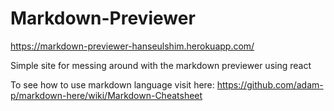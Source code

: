# Markdown-Previewer

https://markdown-previewer-hanseulshim.herokuapp.com/

Simple site for messing around with the markdown previewer using react

To see how to use markdown language visit here:
https://github.com/adam-p/markdown-here/wiki/Markdown-Cheatsheet
